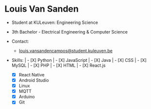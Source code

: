 Louis Van Sanden
====================

- Student at KULeuven: Engineering Science
- 3th Bachelor - Electrical Engineering & Computer Science

- Contact: 
  - louis.vansandencampos@student.kuleuven.be
  
- Skills: 
| - [X] Python    | - [X] JavaScript
| - [X] Java      | - [X] CSS
| - [X] MySQL     | - [X] PHP
| - [X] HTML      | - [X] React.js
  
  - [X] React Native
  - [X] Android Studio
  - [X] Linux
  - [X] MQTT
  - [X] Arduino
  - [X] Git

<!--
**louisvansanden/louisvansanden** is a ✨ _special_ ✨ repository because its `README.md` (this file) appears on your GitHub profile.

Here are some ideas to get you started:

- 🔭 I’m currently working on ...
- 🌱 I’m currently learning ...
- 👯 I’m looking to collaborate on ...
- 🤔 I’m looking for help with ...
- 💬 Ask me about ...
- 📫 How to reach me: ...
- 😄 Pronouns: ...
- ⚡ Fun fact: ...
-->
